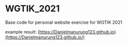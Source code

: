 # WGTIK_2021
Base code for personal website exercise for WGTIK 2021

example result:
[https://Danielmanurung123.github.io}(https://Danielmanurung123.github.io/)

